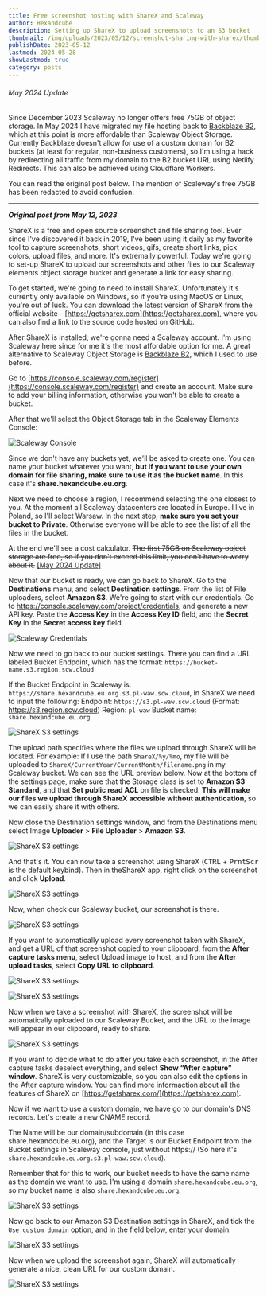 ```yaml
---
title: Free screenshot hosting with ShareX and Scaleway
author: Hexandcube
description: Setting up ShareX to upload screenshots to an S3 bucket
thumbnail: /img/uploads/2023/05/12/screenshot-sharing-with-sharex/thumbnail.png
publishDate: 2023-05-12
lastmod: 2024-05-28
showLastmod: true
category: posts
---
```


###### May 2024 Update

Since December 2023 Scaleway no longer offers free 75GB of object storage.
In May 2024 I have migrated my file hosting back to [Backblaze B2](https://backblaze.com/b2/), which at this point is more affordable than Scaleway Object Storage.
Currently Backblaze doesn't allow for use of a custom domain for B2 buckets (at least for regular, non-business customers), so I'm using a hack
by redirecting all traffic from my domain to the B2 bucket URL using Netlify Redirects. This can also be achieved using Cloudflare Workers.

You can read the original post below. The mention of Scaleway's free 75GB has been redacted to avoid confusion. 

---
***Original post from May 12, 2023***

ShareX is a free and open source screenshot and file sharing tool. Ever since I've discovered it back in 2019, I've been
using it daily as my favorite tool to capture screenshots, short videos, gifs, create short links, pick
colors, upload files, and more. It's extremally powerful. Today we're going to set-up ShareX to upload our screenshots
and other files to our Scaleway elements object storage bucket and generate a link for easy sharing.

To get started, we're going to need to install ShareX. Unfortunately it's currently only available on Windows, so if
you're using MacOS or Linux, you're out of luck. You can download the latest version of ShareX from the official 
website - [https://getsharex.com](https://getsharex.com), where you can also find a link to the source code hosted on GitHub.

After ShareX is installed, we're gonna need a Scaleway account. I'm using Scaleway here since for me it's the most affordable option for me. A great
alternative to Scaleway Object Storage is [Backblaze B2](https://backblaze.com/b2/), which I used to use before.

Go to [https://console.scaleway.com/register](https://console.scaleway.com/register) and create an account. Make sure to add your billing information, otherwise
you won't be able to create a bucket.

After that we'll select the Object Storage tab in the Scaleway Elements Console:

![Scaleway Console](/img/uploads/2023/05/12/screenshot-sharing-with-sharex/scaleway-console.png)

Since we don't have any buckets yet, we'll be asked to create one. You can name your bucket whatever you want, **but if
you want to use your own domain for file sharing, make sure to use it as the bucket name**. In this case it's
**share.hexandcube.eu.org**.

Next we need to choose a region, I recommend selecting the one closest to you. At the moment all Scaleway datacenters
are located in Europe. I live in Poland, so I'll select Warsaw. In the next step, **make sure you set your bucket to
Private**. Otherwise everyone will be able to see the list of all the files in the bucket. 

At the end we'll see a cost calculator. ~~The first 75GB on Scaleway object storage are free, 
so if you don't exceed this limit, you don't have to worry about it.~~ [[May 2024 Update]](#may-2024-update)

Now that our bucket is ready, we can go back to ShareX. Go to the **Destinations** menu, and select **Destination settings**.
From the list of File uploaders, select **Amazon S3**. We're going to start with our credentials. Go to
https://console.scaleway.com/project/credentials, and generate a new API key. Paste the **Access Key** in the **Access Key ID**
field, and the **Secret Key** in the **Secret access key** field.

![Scaleway Credentials](/img/uploads/2023/05/12/screenshot-sharing-with-sharex/scaleway-api-key.png)

Now we need to go back to our bucket settings. There you can find a URL labeled Bucket Endpoint, which has the format:
`https://bucket-name.s3.region.scw.cloud`

If the Bucket Endpoint in Scaleway is: `https://share.hexandcube.eu.org.s3.pl-waw.scw.cloud`, in ShareX we need to input
the following:
Endpoint: `https://s3.pl-waw.scw.cloud` (Format: https://s3.region.scw.cloud)
Region: `pl-waw`
Bucket name: `share.hexandcube.eu.org`

![ShareX S3 settings](/img/uploads/2023/05/12/screenshot-sharing-with-sharex/scaleway-bucket-endpoint.png)

The upload path specifies where the files we upload through ShareX will be located. For example: If I use the path
`ShareX/%y/%mo`, my file will be uploaded to `ShareX/CurrentYear/CurrentMonth/filename.png` in my Scaleway bucket. We can
see the URL preview below. Now at the bottom of the settings page, make sure that the Storage class is set to **Amazon S3
Standard**, and that **Set public read ACL** on file is checked. **This will make our files we upload through ShareX accessible
without authentication**, so we can easily share it with others.

Now close the Destination settings window, and from the Destinations menu select Image **Uploader** > **File Uploader** > **Amazon
S3**.

![ShareX S3 settings](/img/uploads/2023/05/12/screenshot-sharing-with-sharex/sharex-file-uploader.png)

And that's it. You can now take a screenshot using ShareX (<kbd>CTRL</kbd> + <kbd>PrntScr</kbd> is the default keybind). 
Then in theShareX app, right click on the screenshot and click **Upload**.

![ShareX S3 settings](/img/uploads/2023/05/12/screenshot-sharing-with-sharex/sharex-upload-screenshot.png)

Now, when check our Scaleway bucket, our screenshot is there.

![ShareX S3 settings](/img/uploads/2023/05/12/screenshot-sharing-with-sharex/scaleway-screenshot-in-bucket.png)

If you want to automatically upload every screenshot taken with ShareX, and get a URL of that screenshot copied to your
clipboard, from the **After capture tasks menu**, select Upload image to host, and from the **After upload tasks**, select **Copy
URL to clipboard**.

![ShareX S3 settings](/img/uploads/2023/05/12/screenshot-sharing-with-sharex/sharex-after-capture.png)

![ShareX S3 settings](/img/uploads/2023/05/12/screenshot-sharing-with-sharex/sharex-after-upload.png)

Now when we take a screenshot with ShareX, the screenshot will be automatically uploaded to our Scaleway Bucket, and the
URL to the image will appear in our clipboard, ready to share.

![ShareX S3 settings](/img/uploads/2023/05/12/screenshot-sharing-with-sharex/uploaded-screenshot.png)

If you want to decide what to do after you take each screenshot, in the After capture tasks deselect everything, and
select **Show “After capture” window**. ShareX is very customizable, so you can also edit the options in the After capture
window. You can find more informaction about all the features of ShareX on [https://getsharex.com/](https://getsharex.com).

Now if we want to use a custom domain, we have go to our domain's DNS records. Let's create a new CNAME record.

The Name will be our domain/subdomain (in this case share.hexandcube.eu.org), and the Target is our Bucket Endpoint
from the Bucket settings in Scaleway console, just without https:// (So here it's `share.hexandcube.eu.org.s3.pl-waw.scw.cloud`).

Remember that for this to work, our bucket needs to have the same name as the domain we want to use. I'm using a domain
`share.hexandcube.eu.org`, so my bucket name is also `share.hexandcube.eu.org`.

![ShareX S3 settings](/img/uploads/2023/05/12/screenshot-sharing-with-sharex/dns-configuration.png)

Now go back to our Amazon S3 Destination settings in ShareX, and tick the `Use custom domain` option, and in the field
below, enter your domain.

![ShareX S3 settings](/img/uploads/2023/05/12/screenshot-sharing-with-sharex/sharex-custom-domain.png)

Now when we upload the screenshot again, ShareX will automatically generate a nice, clean URL for our custom domain.

![ShareX S3 settings](/img/uploads/2023/05/12/screenshot-sharing-with-sharex/uploaded-screenshot-custom-domain.png)
